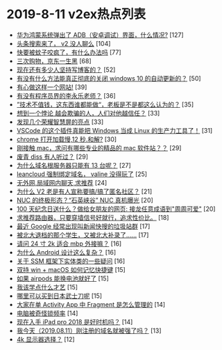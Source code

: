 # 2019-8-11 v2ex热点列表

+ [华为鸿蒙系统弹出了 ADB（安卓调试）界面，什么情况?](https://www.v2ex.com/t/590894#reply127) [127]
+ [头条搜索来了， v2 没人聊么](https://www.v2ex.com/t/590864#reply104) [104]
+ [快要被蚊子咬疯了，有什么办法吗](https://www.v2ex.com/t/590862#reply77) [77]
+ [三次购物，京东一生黑](https://www.v2ex.com/t/590873#reply68) [68]
+ [现在还有多少人坚持写博客的？](https://www.v2ex.com/t/590906#reply52) [52]
+ [有没有什么方法能真正彻底的关闭 windows 10 的自动更新的？](https://www.v2ex.com/t/590926#reply50) [50]
+ [有心做这样一个网站!](https://www.v2ex.com/t/590876#reply39) [39]
+ [有没有程序员界的李永乐老师？](https://www.v2ex.com/t/590962#reply36) [36]
+ [”技术不值钱，这东西谁都能做“，老板是不是都这么认为的？](https://www.v2ex.com/t/590919#reply35) [35]
+ [想到一个悖论 越会欺骗的人，人们对他越信任？](https://www.v2ex.com/t/590866#reply33) [33]
+ [发现几个荣耀智慧屏的亮点](https://www.v2ex.com/t/590952#reply33) [33]
+ [VSCode 的这个插件真能把 Windows 当成 Linux 的生产力工具了！](https://www.v2ex.com/t/590911#reply31) [31]
+ [chrome 打开加载慢,12 秒.和解?](https://www.v2ex.com/t/590923#reply30) [30]
+ [刚接触 mac，求问有哪些专业的精品的 mac 软件站？？](https://www.v2ex.com/t/590932#reply29) [29]
+ [废青 diss 有人听过？](https://www.v2ex.com/t/590982#reply29) [29]
+ [为什么域名根服务器只能有 13 台呢？](https://www.v2ex.com/t/590892#reply27) [27]
+ [leancloud 强制绑定域名， valine 没得玩了](https://www.v2ex.com/t/590872#reply25) [25]
+ [无外网,局域网内聊天,求推荐](https://www.v2ex.com/t/590871#reply24) [24]
+ [为什么 V2 老是有人宣称要搞/搞了匿名社区？](https://www.v2ex.com/t/590951#reply21) [21]
+ [NUC 的终极形态？“石英峡谷” NUC 真机曝光](https://www.v2ex.com/t/590870#reply20) [20]
+ [100 天纪念日送什么？做给女朋友的网页: 接龙任意成语到"周周可爱"](https://www.v2ex.com/t/590928#reply20) [20]
+ [求推荐路由器，只要穿墙信号好就行，追求性价比。](https://www.v2ex.com/t/590868#reply18) [18]
+ [最近 Google 经常出现叫新闻快搜的垃圾站群](https://www.v2ex.com/t/590896#reply17) [17]
+ [被北大退档的那个学生，又被北大补录了……](https://www.v2ex.com/t/590988#reply17) [17]
+ [请问 24 寸 2k 适合 mbp 外接嘛？](https://www.v2ex.com/t/590874#reply16) [16]
+ [为什么 Android 设计这么复杂？](https://www.v2ex.com/t/590939#reply16) [16]
+ [关于 SSM 框架下实体类的一些疑问](https://www.v2ex.com/t/590970#reply16) [16]
+ [双持 win + macOS 如何记忆快捷键](https://www.v2ex.com/t/590904#reply15) [15]
+ [如果 airpods 能换电池就好了](https://www.v2ex.com/t/590943#reply15) [15]
+ [我该学点什么才艺](https://www.v2ex.com/t/590956#reply15) [15]
+ [哪里可以买到日本武士刀呢](https://www.v2ex.com/t/590960#reply15) [15]
+ [大家在单 Activity App 中 Fragment 是怎么管理的](https://www.v2ex.com/t/590889#reply14) [14]
+ [电脑被奇怪锁频率](https://www.v2ex.com/t/590941#reply14) [14]
+ [现在入手 iPad pro 2018 是好时机吗？](https://www.v2ex.com/t/590953#reply14) [14]
+ [我今天（2019.08.11）刚注册的域名就被强了吗？](https://www.v2ex.com/t/590944#reply13) [13]
+ [4k 显示器选择？](https://www.v2ex.com/t/590994#reply12) [12]
